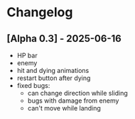# Changelog

## [Alpha 0.3] - 2025-06-16

- HP bar
- enemy
- hit and dying animations
- restart button after dying
- fixed bugs:
  - can change direction while sliding
  - bugs with damage from enemy
  - can't move while landing
